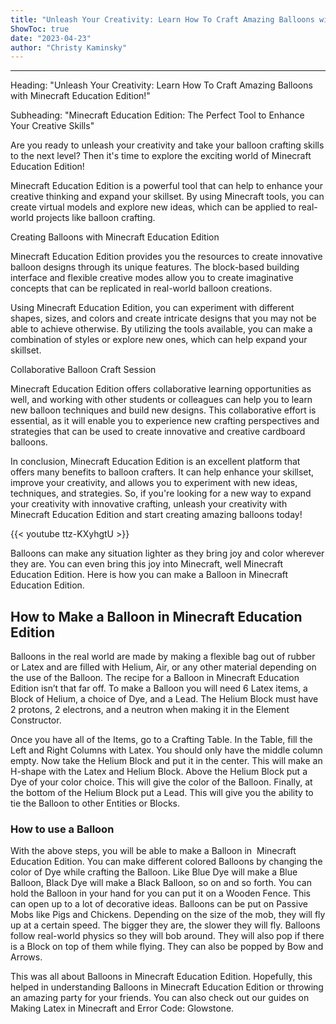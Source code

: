 ```yaml
---
title: "Unleash Your Creativity: Learn How To Craft Amazing Balloons with Minecraft Education Edition!"
ShowToc: true 
date: "2023-04-23"
author: "Christy Kaminsky"
---
```

*****
Heading: "Unleash Your Creativity: Learn How To Craft Amazing Balloons with Minecraft Education Edition!"

Subheading: "Minecraft Education Edition: The Perfect Tool to Enhance Your Creative Skills"

Are you ready to unleash your creativity and take your balloon crafting skills to the next level? Then it's time to explore the exciting world of Minecraft Education Edition! 

Minecraft Education Edition is a powerful tool that can help to enhance your creative thinking and expand your skillset. By using Minecraft tools, you can create virtual models and explore new ideas, which can be applied to real-world projects like balloon crafting.

Creating Balloons with Minecraft Education Edition

Minecraft Education Edition provides you the resources to create innovative balloon designs through its unique features. The block-based building interface and flexible creative modes allow you to create imaginative concepts that can be replicated in real-world balloon creations.

Using Minecraft Education Edition, you can experiment with different shapes, sizes, and colors and create intricate designs that you may not be able to achieve otherwise. By utilizing the tools available, you can make a combination of styles or explore new ones, which can help expand your skillset.

Collaborative Balloon Craft Session

Minecraft Education Edition offers collaborative learning opportunities as well, and working with other students or colleagues can help you to learn new balloon techniques and build new designs. This collaborative effort is essential, as it will enable you to experience new crafting perspectives and strategies that can be used to create innovative and creative cardboard balloons.

In conclusion, Minecraft Education Edition is an excellent platform that offers many benefits to balloon crafters. It can help enhance your skillset, improve your creativity, and allows you to experiment with new ideas, techniques, and strategies. So, if you're looking for a new way to expand your creativity with innovative crafting, unleash your creativity with Minecraft Education Edition and start creating amazing balloons today!

{{< youtube ttz-KXyhgtU >}} 



Balloons can make any situation lighter as they bring joy and color wherever they are. You can even bring this joy into Minecraft, well Minecraft Education Edition. Here is how you can make a Balloon in Minecraft Education Edition.
 
## How to Make a Balloon in Minecraft Education Edition
 

 
Balloons in the real world are made by making a flexible bag out of rubber or Latex and are filled with Helium, Air, or any other material depending on the use of the Balloon. The recipe for a Balloon in Minecraft Education Edition isn’t that far off. To make a Balloon you will need 6 Latex items, a Block of Helium, a choice of Dye, and a Lead. The Helium Block must have 2 protons, 2 electrons, and a neutron when making it in the Element Constructor.
 
Once you have all of the Items, go to a Crafting Table. In the Table, fill the Left and Right Columns with Latex. You should only have the middle column empty. Now take the Helium Block and put it in the center. This will make an H-shape with the Latex and Helium Block. Above the Helium Block put a Dye of your color choice. This will give the color of the Balloon. Finally, at the bottom of the Helium Block put a Lead. This will give you the ability to tie the Balloon to other Entities or Blocks.
 
### How to use a Balloon
 
With the above steps, you will be able to make a Balloon in  Minecraft Education Edition. You can make different colored Balloons by changing the color of Dye while crafting the Balloon. Like Blue Dye will make a Blue Balloon, Black Dye will make a Black Balloon, so on and so forth. You can hold the Balloon in your hand for you can put it on a Wooden Fence. This can open up to a lot of decorative ideas. Balloons can be put on Passive Mobs like Pigs and Chickens. Depending on the size of the mob, they will fly up at a certain speed. The bigger they are, the slower they will fly. Balloons follow real-world physics so they will bob around. They will also pop if there is a Block on top of them while flying. They can also be popped by Bow and Arrows.
 
This was all about Balloons in Minecraft Education Edition. Hopefully, this helped in understanding Balloons in Minecraft Education Edition or throwing an amazing party for your friends. You can also check out our guides on Making Latex in Minecraft and Error Code: Glowstone.




